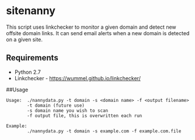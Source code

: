 # sitenanny
This script uses linkchecker to monitor a given domain and detect new offsite domain links. It can send email alerts when a new domain is detected on a given site.

## Requirements 
- Python 2.7
- Linkchecker - https://wummel.github.io/linkchecker/

##Usage 
```
Usage:  ./nannydata.py -t domain -s <domain name> -f <output filename>
        -t domain (future use)
        -s domain name you wish to scan
        -f output file, this is overwritten each run
        
Example:
        ./nannydata.py -t domain -s example.com -f example.com.file

```
